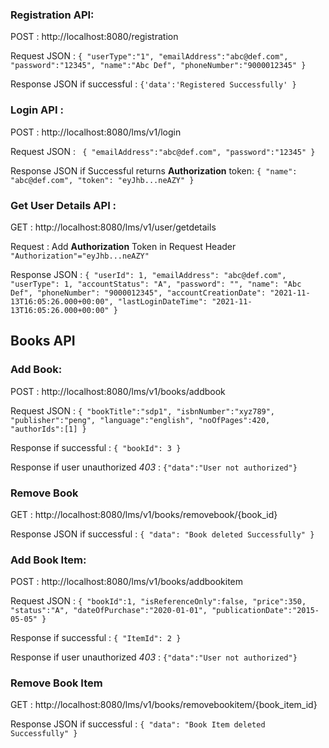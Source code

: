 

### Registration API:

POST : http://localhost:8080/registration

Request JSON : 
`{
"userType":"1",
"emailAddress":"abc@def.com",
"password":"12345",
"name":"Abc Def",
"phoneNumber":"9000012345"
}`

Response JSON if successful : `{'data':'Registered Successfully'
}`



### Login API :

POST : http://localhost:8080/lms/v1/login

Request JSON : `
{
"emailAddress":"abc@def.com",
"password":"12345"
}`

Response JSON if Successful returns **Authorization** token: `{
"name": "abc@def.com",
"token": "eyJhb...neAZY"
}`

### Get User Details API :
GET : http://localhost:8080/lms/v1/user/getdetails

Request : Add **Authorization** Token in Request Header
`"Authorization"="eyJhb...neAZY"`

Response JSON : `{
"userId": 1,
"emailAddress": "abc@def.com",
"userType": 1,
"accountStatus": "A",
"password": "",
"name": "Abc Def",
"phoneNumber": "9000012345",
"accountCreationDate": "2021-11-13T16:05:26.000+00:00",
"lastLoginDateTime": "2021-11-13T16:05:26.000+00:00"
}`

## Books API

### Add Book:

POST : http://localhost:8080/lms/v1/books/addbook

Request JSON :
`{
"bookTitle":"sdp1",
"isbnNumber":"xyz789",
"publisher":"peng",
"language":"english",
"noOfPages":420,
"authorIds":[1]
}`

Response if successful : `{ "bookId": 3 }`

Response if user unauthorized *403* : `{"data":"User not authorized"}`

### Remove Book

GET : http://localhost:8080/lms/v1/books/removebook/{book_id}

Response JSON if successful : `{ "data": "Book deleted Successfully" }`

### Add Book Item:

POST : http://localhost:8080/lms/v1/books/addbookitem

Request JSON :
`{
"bookId":1,
"isReferenceOnly":false,
"price":350,
"status":"A",
"dateOfPurchase":"2020-01-01",
"publicationDate":"2015-05-05"
}`

Response if successful : `{ "ItemId": 2 }`

Response if user unauthorized *403* : `{"data":"User not authorized"}`

### Remove Book Item

GET : http://localhost:8080/lms/v1/books/removebookitem/{book_item_id}

Response JSON if successful : `{ "data": "Book Item deleted Successfully" }`
